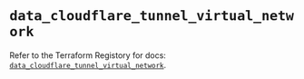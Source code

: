 # `data_cloudflare_tunnel_virtual_network`

Refer to the Terraform Registory for docs: [`data_cloudflare_tunnel_virtual_network`](https://registry.terraform.io/providers/cloudflare/cloudflare/4.22.0/docs/data-sources/tunnel_virtual_network).

